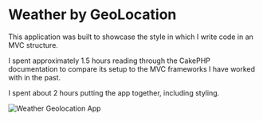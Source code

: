 # Weather by GeoLocation

This application was built to showcase the style in which I write code in an MVC structure.

I spent approximately 1.5 hours reading through the CakePHP documentation to compare its setup to the MVC frameworks I have worked with in the past.

I spent about 2 hours putting the app together, including styling.

![Weather Geolocation App](https://github.com/friday-next/geolocate-weather/readme.png)
